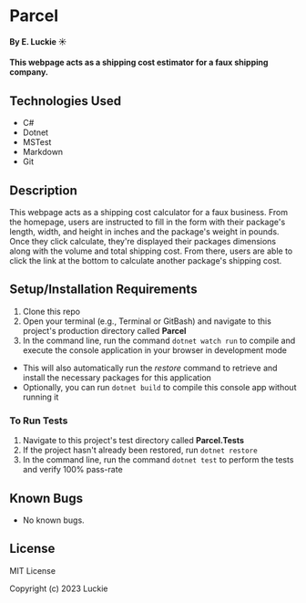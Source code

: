 # Parcel

#### By E. Luckie ☀️

#### This webpage acts as a shipping cost estimator for a faux shipping company.

## Technologies Used

* C#
* Dotnet
* MSTest
* Markdown
* Git

## Description

This webpage acts as a shipping cost calculator for a faux business. From the homepage, users are instructed to fill in the form with their package's length, width, and height in inches and the package's weight in pounds. Once they click calculate, they're displayed their packages dimensions along with the volume and total shipping cost. From there, users are able to click the link at the bottom to calculate another package's shipping cost.

## Setup/Installation Requirements

1. Clone this repo
2. Open your terminal (e.g., Terminal or GitBash) and navigate to this project's production directory called **Parcel**
3. In the command line, run the command ``dotnet watch run`` to compile and execute the console application in your browser in development mode
* This will also automatically run the _restore_ command to retrieve and install the necessary packages for this application
* Optionally, you can run ``dotnet build`` to compile this console app without running it

### To Run Tests
1. Navigate to this project's test directory called **Parcel.Tests**
2. If the project hasn't already been restored, run ``dotnet restore``
3. In the command line, run the command ``dotnet test`` to perform the tests and verify 100% pass-rate

## Known Bugs

* No known bugs.

## License

MIT License

Copyright (c) 2023 Luckie